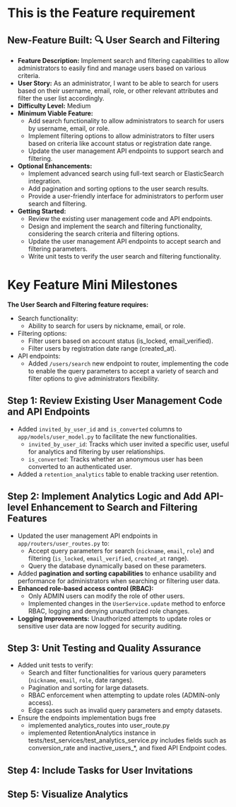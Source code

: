 # This is the Feature requirement
## New-Feature Built:  🔍 User Search and Filtering

- **Feature Description:** Implement search and filtering capabilities to allow administrators to easily find and manage users based on various criteria.
- **User Story:** As an administrator, I want to be able to search for users based on their username, email, role, or other relevant attributes and filter the user list accordingly.
- **Difficulty Level:** Medium
- **Minimum Viable Feature:**
  - Add search functionality to allow administrators to search for users by username, email, or role.
  - Implement filtering options to allow administrators to filter users based on criteria like account status or registration date range.
  - Update the user management API endpoints to support search and filtering.
- **Optional Enhancements:**
  - Implement advanced search using full-text search or ElasticSearch integration.
  - Add pagination and sorting options to the user search results.
  - Provide a user-friendly interface for administrators to perform user search and filtering.
- **Getting Started:**
  - Review the existing user management code and API endpoints.
  - Design and implement the search and filtering functionality, considering the search criteria and filtering options.
  - Update the user management API endpoints to accept search and filtering parameters.
  - Write unit tests to verify the user search and filtering functionality.


# Key Feature Mini Milestones

**The User Search and Filtering feature requires:**
- Search functionality:
    - Ability to search for users by nickname, email, or role.
- Filtering options:
    - Filter users based on account status (is_locked, email_verified).
    - Filter users by registration date range (created_at).
- API endpoints:
    - Added `/users/search` new endpoint to router, implementing the code to enable the query parameters to accept a variety of search and filter options to give administrators flexibility. 

## Step 1: Review Existing User Management Code and API Endpoints
- Added `invited_by_user_id` and `is_converted` columns to `app/models/user_model.py` to facilitate the new functionalities. 
    - `invited_by_user_id`: Tracks which user invited a specific user, useful for analytics and filtering by user relationships.  
    - `is_converted`: Tracks whether an anonymous user has been converted to an authenticated user. 
- Added a `retention_analytics` table to enable tracking user retention.

## Step 2: Implement Analytics Logic and Add API-level Enhancement to Search and Filtering Features
- Updated the user management API endpoints in `app/routers/user_routes.py` to:
    - Accept query parameters for search (`nickname`, `email`, `role`) and filtering (`is_locked`, `email_verified`, `created_at` range).
    - Query the database dynamically based on these parameters.
- Added **pagination and sorting capabilities** to enhance usability and performance for administrators when searching or filtering user data.
- **Enhanced role-based access control (RBAC):**
    - Only ADMIN users can modify the role of other users. 
    - Implemented changes in the `UserService.update` method to enforce RBAC, logging and denying unauthorized role changes.
- **Logging Improvements:** Unauthorized attempts to update roles or sensitive user data are now logged for security auditing.

## Step 3: Unit Testing and Quality Assurance
- Added unit tests to verify:
    - Search and filter functionalities for various query parameters (`nickname`, `email`, `role`, date ranges).
    - Pagination and sorting for large datasets.
    - RBAC enforcement when attempting to update roles (ADMIN-only access).
    - Edge cases such as invalid query parameters and empty datasets.
- Ensure the endpoints implementation bugs free
    - implemented analytics_routes into user_route.py
    - implemented RetentionAnalytics instance in tests/test_services/test_analytics_service.py includes fields such as conversion_rate and inactive_users_*, and fixed API Endpoint codes. 

## Step 4: Include Tasks for User Invitations

## Step 5: Visualize Analytics
